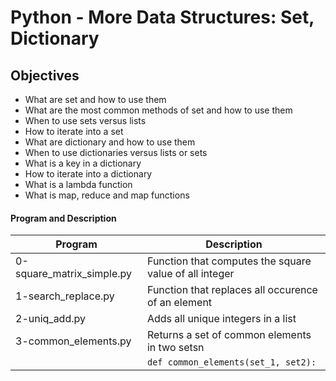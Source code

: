 # Python - More Data Structures: Set, Dictionary

## Objectives
 * What are set and how to use them
 * What are the most common methods of set and how to use them
 * When to use sets versus lists
 * How to iterate into a set
 * What are dictionary and how to use them
 * When to use dictionaries versus lists or sets
 * What is a key in a dictionary
 * How to iterate into a dictionary
 * What is a lambda function
 * What is map, reduce and map functions

#### Program and Description

Program                   | Description
------------------------- | ------------------------------------------------------
0-square_matrix_simple.py | Function that computes the square value of all integer
1-search_replace.py       | Function that replaces all occurence of an element
2-uniq_add.py             | Adds all unique integers in a list
3-common_elements.py      | Returns a set of common elements in two setsn
                          |  ```def common_elements(set_1, set2):```
 